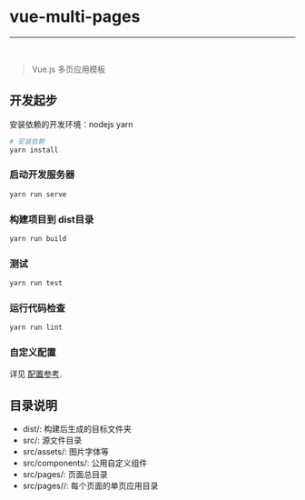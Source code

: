 # vue-multi-pages

------

<img src="https://img.shields.io/badge/Vue.js-v2-green.svg" alt="">
<img src="https://img.shields.io/badge/webpack-3.6.0-blue.svg" alt="">

> Vue.js 多页应用模板

## 开发起步

安装依赖的开发环境：nodejs yarn

``` bash
# 安装依赖
yarn install
```

### 启动开发服务器
``` bash
yarn run serve
```

### 构建项目到 dist目录
``` bash
yarn run build
```

### 测试
``` bash
yarn run test
```

### 运行代码检查
``` bash
yarn run lint
```

### 自定义配置
详见 [配置参考](https://cli.vuejs.org/zh/config/).


## 目录说明
* dist/: 构建后生成的目标文件夹
* src/: 源文件目录
* src/assets/: 图片字体等
* src/components/: 公用自定义组件
* src/pages/: 页面总目录
* src/pages/<Page Name>/: 每个页面的单页应用目录
